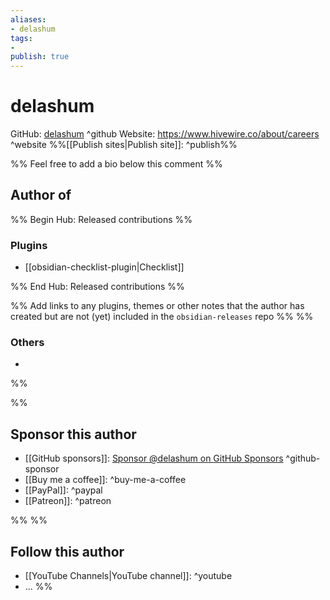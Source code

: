 ```yaml
---
aliases:
- delashum
tags: 
- 
publish: true
---
```


# delashum

GitHub: [delashum](https://github.com/delashum/) ^github
Website: <https://www.hivewire.co/about/careers> ^website
%%[[Publish sites|Publish site]]: ^publish%%

%% Feel free to add a bio below this comment %%


## Author of

%% Begin Hub: Released contributions %%
### Plugins
- [[obsidian-checklist-plugin|Checklist]]

%% End Hub: Released contributions %%

%% Add links to any plugins, themes or other notes that the author has created but are not (yet) included in the `obsidian-releases` repo %%
%%
### Others 

- 
%%

%%
## Sponsor this author

- [[GitHub sponsors]]: [Sponsor @delashum on GitHub Sponsors](https://github.com/sponsors/delashum) ^github-sponsor
- [[Buy me a coffee]]: ^buy-me-a-coffee
- [[PayPal]]: ^paypal
- [[Patreon]]: ^patreon

%%
%%
## Follow this author

- [[YouTube Channels|YouTube channel]]: ^youtube
- ...
%%